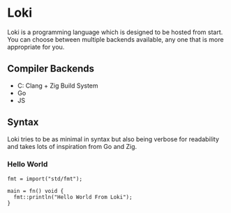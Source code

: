# Loki
Loki is a programming language which is designed to be hosted from start. You can choose between multiple backends available, any one that is more
appropriate for you.

## Compiler Backends
- C: Clang + Zig Build System
- Go 
- JS

## Syntax
Loki tries to be as minimal in syntax but also being verbose for readability and takes lots of inspiration from Go and Zig.

### Hello World
```
fmt = import("std/fmt"); 

main = fn() void {
  fmt::println("Hello World From Loki");
}
  
```